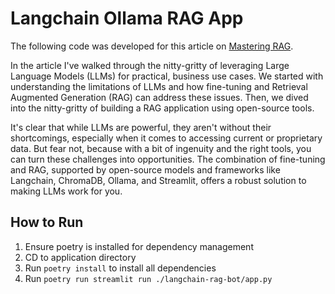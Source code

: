 # Langchain Ollama RAG App
The following code was developed for this article on [Mastering RAG](https://brightjourneyai.com/mastering-rag-local-intelligent-apps-with-langchain-ollama/). 

In the article I've walked through the nitty-gritty of leveraging Large Language Models (LLMs) for practical, business use cases. We started with understanding the limitations of LLMs and how fine-tuning and Retrieval Augmented Generation (RAG) can address these issues. Then, we dived into the nitty-gritty of building a RAG application using open-source tools.

It's clear that while LLMs are powerful, they aren't without their shortcomings, especially when it comes to accessing current or proprietary data. But fear not, because with a bit of ingenuity and the right tools, you can turn these challenges into opportunities. The combination of fine-tuning and RAG, supported by open-source models and frameworks like Langchain, ChromaDB, Ollama, and Streamlit, offers a robust solution to making LLMs work for you.

## How to Run
1. Ensure poetry is installed for dependency management
2. CD to application directory
3. Run `poetry install` to install all dependencies
4. Run `poetry run streamlit run ./langchain-rag-bot/app.py`
